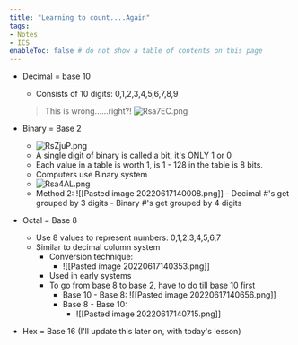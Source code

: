 ```yaml
---
title: "Learning to count....Again"
tags:
- Notes
- ICS
enableToc: false # do not show a table of contents on this page
---
```



- Decimal = base 10
	- Consists of 10 digits: 0,1,2,3,4,5,6,7,8,9
	> This is wrong......right?!
	> ![Rsa7EC.png](https://imgpile.com/images/Rsa7EC.png)
	
- Binary = Base 2
	- ![RsZjuP.png](https://imgpile.com/images/RsZjuP.png)
	- A single digit of binary is called a bit, it's ONLY 1 or 0
	- Each value in a table is worth 1, is 1 - 128 in the table is 8 bits.
	- Computers use Binary system
	- ![Rsa4AL.png](https://imgpile.com/images/Rsa4AL.png)
	- Method 2:
		  ![[Pasted image 20220617140008.png]]
		  - Decimal #'s get grouped by 3 digits
		  - Binary #'s get grouped by 4 digits
- Octal = Base 8
	- Use 8 values to represent numbers: 0,1,2,3,4,5,6,7
	- Similar to decimal column system
		- Conversion technique:
			- ![[Pasted image 20220617140353.png]]
		- Used in early systems
		- To go from base 8 to base 2, have to do till base 10 first
			- Base 10 - Base 8:
				  ![[Pasted image 20220617140656.png]]
			- Base 8 - Base 10:
				- ![[Pasted image 20220617140715.png]]
- Hex = Base 16 (I'll update this later on, with today's lesson)